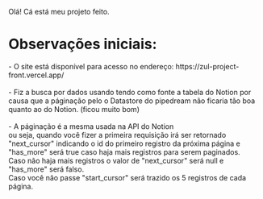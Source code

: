 Olá! Cá está meu projeto feito.

<h1>Observações iniciais:</h1>
  - O site está disponível para acesso no endereço: https://zul-project-front.vercel.app/ <br/>
  <br/>
  - Fiz a busca por dados usando tendo como fonte a tabela do Notion por causa que a páginação pelo o Datastore do pipedream não ficaria tão boa quanto ao do Notion. (ficou muito bom)<br/>
  <br/>
  - A páginação é a mesma usada na API do Notion<br/>
    ou seja, quando você fizer a primeira requisição irá ser retornado "next_cursor" indicando o id do primeiro registro da próxima página e "has_more" será true caso haja mais registros para serem paginados.<br/>
    Caso não haja mais registros o valor de "next_cursor" será null e "has_more" será falso.
    <br/>
    Caso você não passe "start_cursor" será trazido os 5 registros de cada página.

